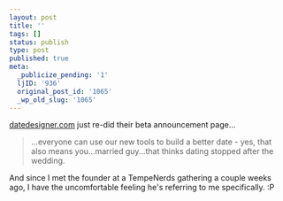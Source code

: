 ```yaml
---
layout: post
title: ''
tags: []
status: publish
type: post
published: true
meta:
  _publicize_pending: '1'
  ljID: '936'
  original_post_id: '1065'
  _wp_old_slug: '1065'
---
```

<a href="http://datedesigner.com">datedesigner.com</a> just re-did their beta announcement page...

<blockquote>
...everyone can use our new tools to build a better date - yes, that also means you...married guy...that thinks dating stopped after the wedding.
</blockquote>

And since I met the founder at a TempeNerds gathering a couple weeks ago, I have the uncomfortable feeling he's referring to me specifically.  :P
